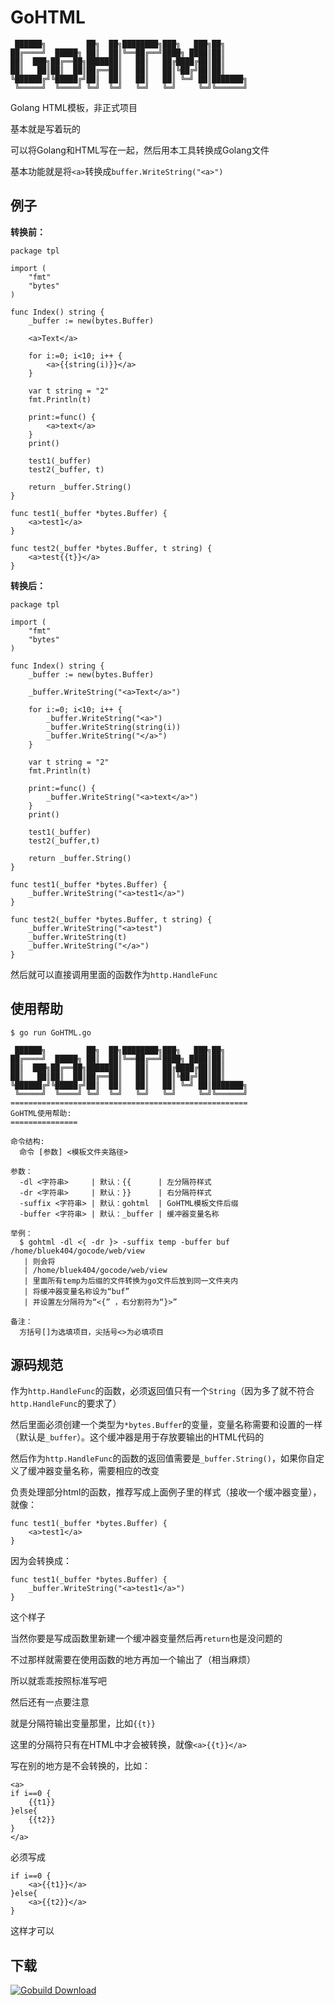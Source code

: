 GoHTML
======

```
 ██████╗         ██╗  ██╗████████╗███╗   ███╗██╗
██╔════╝  █████╗ ██║  ██║╚══██╔══╝████╗ ████║██║
██║  ███╗██╔══██╗███████║   ██║   ██╔████╔██║██║
██║   ██║██║  ██║██╔══██║   ██║   ██║╚██╔╝██║██║
╚██████╔╝╚█████╔╝██║  ██║   ██║   ██║ ╚═╝ ██║███████╗
 ╚═════╝  ╚════╝ ╚═╝  ╚═╝   ╚═╝   ╚═╝     ╚═╝╚══════╝
```

Golang HTML模板，非正式项目

基本就是写着玩的

可以将Golang和HTML写在一起，然后用本工具转换成Golang文件

基本功能就是将`<a>`转换成`buffer.WriteString("<a>")`

例子
----

**转换前：**

```
package tpl

import (
	"fmt"
	"bytes"
)

func Index() string {
	_buffer := new(bytes.Buffer)

	<a>Text</a>

	for i:=0; i<10; i++ {
		<a>{{string(i)}}</a>
	}

	var t string = "2"
	fmt.Println(t)

	print:=func() {
		<a>text</a>
	}
	print()

	test1(_buffer)
	test2(_buffer, t)

	return _buffer.String()
}

func test1(_buffer *bytes.Buffer) {
	<a>test1</a>
}

func test2(_buffer *bytes.Buffer, t string) {
	<a>test{{t}}</a>
}
```

**转换后：**

```
package tpl

import (
	"fmt"
	"bytes"
)

func Index() string {
	_buffer := new(bytes.Buffer)

	_buffer.WriteString("<a>Text</a>")

	for i:=0; i<10; i++ {
		_buffer.WriteString("<a>")
		_buffer.WriteString(string(i))
		_buffer.WriteString("</a>")
	}

	var t string = "2"
	fmt.Println(t)

	print:=func() {
		_buffer.WriteString("<a>text</a>")
	}
	print()

	test1(_buffer)
	test2(_buffer,t)

	return _buffer.String()
}

func test1(_buffer *bytes.Buffer) {
	_buffer.WriteString("<a>test1</a>")
}

func test2(_buffer *bytes.Buffer, t string) {
	_buffer.WriteString("<a>test")
	_buffer.WriteString(t)
	_buffer.WriteString("</a>")
}
```

然后就可以直接调用里面的函数作为`http.HandleFunc`

使用帮助
--------

```
$ go run GoHTML.go

 ██████╗         ██╗  ██╗████████╗███╗   ███╗██╗
██╔════╝  █████╗ ██║  ██║╚══██╔══╝████╗ ████║██║
██║  ███╗██╔══██╗███████║   ██║   ██╔████╔██║██║
██║   ██║██║  ██║██╔══██║   ██║   ██║╚██╔╝██║██║
╚██████╔╝╚█████╔╝██║  ██║   ██║   ██║ ╚═╝ ██║███████╗
 ╚═════╝  ╚════╝ ╚═╝  ╚═╝   ╚═╝   ╚═╝     ╚═╝╚══════╝
=====================================================
GoHTML使用帮助:
===============

命令结构:
  命令 [参数] <模板文件夹路径>

参数：
  -dl <字符串>     | 默认：{{      | 左分隔符样式
  -dr <字符串>     | 默认：}}      | 右分隔符样式
  -suffix <字符串> | 默认：gohtml  | GoHTML模板文件后缀
  -buffer <字符串> | 默认：_buffer | 缓冲器变量名称

举例：
  $ gohtml -dl <{ -dr }> -suffix temp -buffer buf /home/bluek404/gocode/web/view
   | 则会将
   | /home/bluek404/gocode/web/view
   | 里面所有temp为后缀的文件转换为go文件后放到同一文件夹内
   | 将缓冲器变量名称设为“buf”
   | 并设置左分隔符为“<{” ，右分割符为“}>”

备注：
  方括号[]为选填项目，尖括号<>为必填项目
```

源码规范
--------

作为`http.HandleFunc`的函数，必须返回值只有一个`String`（因为多了就不符合`http.HandleFunc`的要求了）

然后里面必须创建一个类型为`*bytes.Buffer`的变量，变量名称需要和设置的一样（默认是`_buffer`）。这个缓冲器是用于存放要输出的HTML代码的

然后作为`http.HandleFunc`的函数的返回值需要是`_buffer.String()`，如果你自定义了缓冲器变量名称，需要相应的改变

负责处理部分html的函数，推荐写成上面例子里的样式（接收一个缓冲器变量），就像：

```
func test1(_buffer *bytes.Buffer) {
    <a>test1</a>
}
```

因为会转换成：

```
func test1(_buffer *bytes.Buffer) {
    _buffer.WriteString("<a>test1</a>")
}
```

这个样子

当然你要是写成函数里新建一个缓冲器变量然后再`return`也是没问题的

不过那样就需要在使用函数的地方再加一个输出了（相当麻烦）

所以就乖乖按照标准写吧

然后还有一点要注意

就是分隔符输出变量那里，比如`{{t}}`

这里的分隔符只有在HTML中才会被转换，就像`<a>{{t}}</a>`

写在别的地方是不会转换的，比如：

```
<a>
if i==0 {
    {{t1}}
}else{
    {{t2}}
}
</a>
```

必须写成

```
if i==0 {
    <a>{{t1}}</a>
}else{
    <a>{{t2}}</a>
}
```

这样才可以

下载
----

[![Gobuild Download](http://gobuild.io/badge/github.com/Bluek404/GoHTML/downloads.svg)](http://gobuild.io/github.com/Bluek404/GoHTML)
